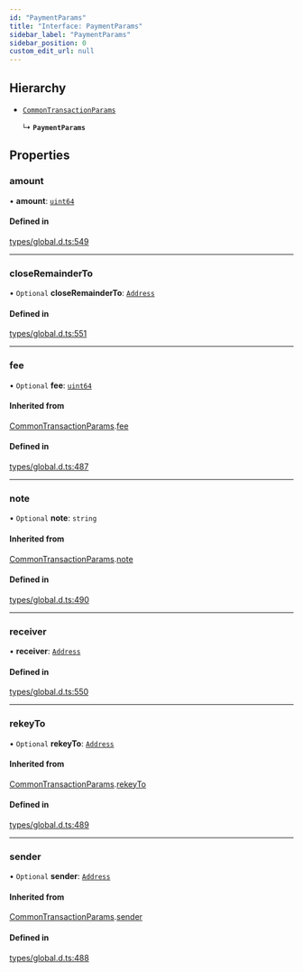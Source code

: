 ```yaml
---
id: "PaymentParams"
title: "Interface: PaymentParams"
sidebar_label: "PaymentParams"
sidebar_position: 0
custom_edit_url: null
---
```


## Hierarchy

- [`CommonTransactionParams`](CommonTransactionParams.md)

  ↳ **`PaymentParams`**

## Properties

### amount

• **amount**: [`uint64`](../modules.md#uint64)

#### Defined in

[types/global.d.ts:549](https://github.com/algorand-devrel/tealscript/blob/9bf633c1/types/global.d.ts#L549)

___

### closeRemainderTo

• `Optional` **closeRemainderTo**: [`Address`](../classes/Address.md)

#### Defined in

[types/global.d.ts:551](https://github.com/algorand-devrel/tealscript/blob/9bf633c1/types/global.d.ts#L551)

___

### fee

• `Optional` **fee**: [`uint64`](../modules.md#uint64)

#### Inherited from

[CommonTransactionParams](CommonTransactionParams.md).[fee](CommonTransactionParams.md#fee)

#### Defined in

[types/global.d.ts:487](https://github.com/algorand-devrel/tealscript/blob/9bf633c1/types/global.d.ts#L487)

___

### note

• `Optional` **note**: `string`

#### Inherited from

[CommonTransactionParams](CommonTransactionParams.md).[note](CommonTransactionParams.md#note)

#### Defined in

[types/global.d.ts:490](https://github.com/algorand-devrel/tealscript/blob/9bf633c1/types/global.d.ts#L490)

___

### receiver

• **receiver**: [`Address`](../classes/Address.md)

#### Defined in

[types/global.d.ts:550](https://github.com/algorand-devrel/tealscript/blob/9bf633c1/types/global.d.ts#L550)

___

### rekeyTo

• `Optional` **rekeyTo**: [`Address`](../classes/Address.md)

#### Inherited from

[CommonTransactionParams](CommonTransactionParams.md).[rekeyTo](CommonTransactionParams.md#rekeyto)

#### Defined in

[types/global.d.ts:489](https://github.com/algorand-devrel/tealscript/blob/9bf633c1/types/global.d.ts#L489)

___

### sender

• `Optional` **sender**: [`Address`](../classes/Address.md)

#### Inherited from

[CommonTransactionParams](CommonTransactionParams.md).[sender](CommonTransactionParams.md#sender)

#### Defined in

[types/global.d.ts:488](https://github.com/algorand-devrel/tealscript/blob/9bf633c1/types/global.d.ts#L488)
